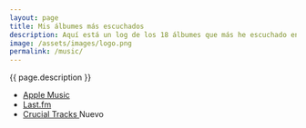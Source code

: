 ```yaml
---
layout: page
title: Mis álbumes más escuchados
description: Aquí está un log de los 18 álbumes que más he escuchado en los últimos 30 días (vía Last.fm).
image: /assets/images/logo.png
permalink: /music/
---
```


<p class="text-center">{{ page.description }}</p>

<ul class="list-inline mb-4 text-center">
    <li class="list-inline-item">
        <a class="btn btn-primary btn-sm" href="{{ site.apple_music_url}}" target="_blank" rel="me noopener noreferrer">
          <i class="fa-brands fa-apple"></i> Apple Music
        </a>
    </li>
    <li class="list-inline-item">
        <a class="btn btn-primary btn-sm" href="{{ site.lastfm_url}}" target="_blank" rel="me noopener noreferrer">
          <i class="fa-brands fa-lastfm"></i> Last.fm
        </a>
    </li>
    <li class="list-inline-item">
        <a class="btn btn-primary btn-sm" href="/music/crucial-tracks/">
          <i class="fa-solid fa-record-vinyl"></i> Crucial Tracks
        </a>
        <span class="badge badge-success pulse-subtle">Nuevo</span>
    </li>
</ul>

<div class="row" id="lastfm-albums-grid"></div>

[1]: /music/crucial-tracks/
